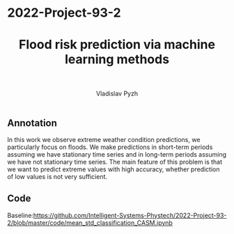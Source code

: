 # 2022-Project-93-2
<div align="center">
  <H1>
    Flood risk prediction via machine learning methods
  </H1>
  <br><br>
  Vladislav Pyzh
</div><br>

## Annotation
In this work we observe extreme weather condition predictions, we particularly focus on
floods. We make predictions in short-term periods assuming we have stationary time series
and in long-term periods assuming we have not stationary time series. The main feature of
this problem is that we want to predict extreme values with high accuracy, whether prediction
of low values is not very sufficient.

## Code
Baseline:https://github.com/Intelligent-Systems-Phystech/2022-Project-93-2/blob/master/code/mean_std_classification_CASM.ipynb
